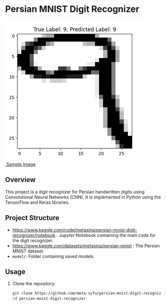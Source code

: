 # Persian MNIST Digit Recognizer

![Sample Image](sample_image.png),[Sample Image](accuracy_image.png)

## Overview
This project is a digit recognizer for Persian handwritten digits using Convolutional Neural Networks (CNN). It is implemented in Python using the TensorFlow and Keras libraries.

## Project Structure
- https://www.kaggle.com/code/metasina/persian-mnist-digit-recognizer/notebook : Jupyter Notebook containing the main code for the digit recognizer.
- https://www.kaggle.com/datasets/metasina/persian-mnist : The Persian MNIST dataset.
- `model/`: Folder containing saved models.

## Usage
1. Clone the repository:
   ```bash
   git clone https://github.com/meta-syfu/persian-mnist-digit-recognizer.git
   cd persian-mnist-digit-recognizer
